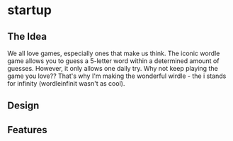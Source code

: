 # startup

## The Idea
We all love games, especially ones that make us think. The iconic wordle game allows you to guess a 5-letter word within a determined amount of guesses. However, it only allows one daily try. Why not keep playing the game you love?? That's why I'm making the wonderful wirdle - the i stands for infinity (wordleinfinit wasn't as cool).

## Design


## Features

